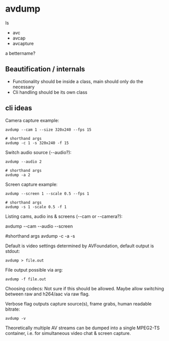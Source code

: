 # avdump

Is

- avc
- avcap
- avcapture

a bettername?

## Beautification / internals

- Functionality should be inside a class, main should only do the necessary
- Cli handling should be its own class

## cli ideas

Camera capture example:

    avdump --cam 1 --size 320x240 --fps 15
    
    # shorthand args
    avdump -c 1 -s 320x240 -f 15

Switch audio source (--audio?):

    avdump --audio 2

    # shorthand args
    avdump -a 2

Screen capture example:

    avdump --screen 1 --scale 0.5 --fps 1
    
    # shorthand args
    avdump -s 1 -scale 0.5 -f 1

Listing cams, audio ins & screens (--cam or --camera?):

  avdump --cam --audio --screen
  
  #shorthand args
  avdump -c -a -s

Default is video settings determined by AVFoundation, default output is stdout:

    avdump > file.out

File output possible via arg:

    avdump -f file.out

Choosing codecs: Not sure if this should be allowed. Maybe allow switching between raw and h264/aac via raw flag.

Verbose flag outputs capture source(s), frame grabs, human readable bitrate:

    avdump -v

Theoretically multiple AV streams can be dumped into a single MPEG2-TS container, i.e. for simultaneous video chat & screen capture.
